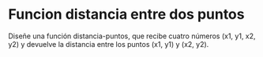 # Funcion distancia entre dos puntos

Diseñe una función distancia-puntos, que recibe cuatro números (x1, y1, x2, y2) y devuelve la distancia entre los puntos (x1, y1) y (x2, y2).